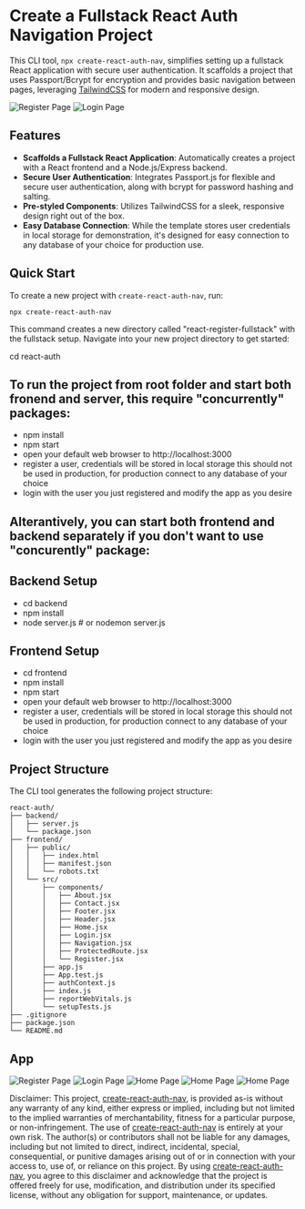 # Create a Fullstack React Auth Navigation Project

This CLI tool, `npx create-react-auth-nav`, simplifies setting up a fullstack React application with secure user authentication. It scaffolds a project that uses Passport/Bcrypt for encryption and provides basic navigation between pages, leveraging [TailwindCSS](https://tailwindcss.com/) for modern and responsive design.

![Register Page](/assets/register.jpg "Register page")
![Login Page](/assets/login.jpg "Login Page")

## Features

- **Scaffolds a Fullstack React Application**: Automatically creates a project with a React frontend and a Node.js/Express backend.
- **Secure User Authentication**: Integrates Passport.js for flexible and secure user authentication, along with bcrypt for password hashing and salting.
- **Pre-styled Components**: Utilizes TailwindCSS for a sleek, responsive design right out of the box.
- **Easy Database Connection**: While the template stores user credentials in local storage for demonstration, it's designed for easy connection to any database of your choice for production use.

## Quick Start

To create a new project with `create-react-auth-nav`, run:

```
npx create-react-auth-nav
```

This command creates a new directory called "react-register-fullstack" with the fullstack setup. Navigate into your new project directory to get started:

cd react-auth

## To run the project from root folder and start both fronend and server, this require "concurrently" packages:

- npm install
- npm start
- open your default web browser to http://localhost:3000
- register a user, credentials will be stored in local storage this should not be used in production, for production connect to any database of your choice
- login with the user you just registered and modify the app as you desire

## Alterantively, you can start both frontend and backend separately if you don't want to use "concurently" package:

## Backend Setup

- cd backend
- npm install
- node server.js # or nodemon server.js

## Frontend Setup

- cd frontend
- npm install
- npm start
- open your default web browser to http://localhost:3000
- register a user, credentials will be stored in local storage this should not be used in production, for production connect to any database of your choice
- login with the user you just registered and modify the app as you desire

## Project Structure

The CLI tool generates the following project structure:

```
react-auth/
├── backend/
│   ├── server.js
│   └── package.json
├── frontend/
│   ├── public/
│   │   ├── index.html
│   │   ├── manifest.json
│   │   └── robots.txt
│   └── src/
│       ├── components/
│       │   ├── About.jsx
│       │   ├── Contact.jsx
│       │   ├── Footer.jsx
│       │   ├── Header.jsx
│       │   ├── Home.jsx
│       │   ├── Login.jsx
│       │   ├── Navigation.jsx
│       │   ├── ProtectedRoute.jsx
│       │   └── Register.jsx
│       ├── app.js
│       ├── App.test.js
│       ├── authContext.js
│       ├── index.js
│       ├── reportWebVitals.js
│       └── setupTests.js
├── .gitignore
├── package.json
└── README.md
```

## App 
![Register Page](/assets/register.jpg "Register page")
![Login Page](/assets/login.jpg "Login Page")
![Home Page](/assets/home.jpg "Home Page")
![Home Page](/assets/about.jpg "About Page")
![Home Page](/assets/contact.jpg "Contact Page")

Disclaimer:
This project, [create-react-auth-nav](https://www.npmjs.com/package/create-react-auth-nav), is provided as-is without any warranty of any kind, either express or implied, including but not limited to the implied warranties of merchantability, fitness for a particular purpose, or non-infringement. The use of [create-react-auth-nav](https://www.npmjs.com/package/create-react-auth-nav) is entirely at your own risk. The author(s) or contributors shall not be liable for any damages, including but not limited to direct, indirect, incidental, special, consequential, or punitive damages arising out of or in connection with your access to, use of, or reliance on this project. By using [create-react-auth-nav](https://www.npmjs.com/package/create-react-auth-nav), you agree to this disclaimer and acknowledge that the project is offered freely for use, modification, and distribution under its specified license, without any obligation for support, maintenance, or updates.





